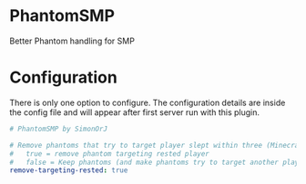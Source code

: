 # PhantomSMP
Better Phantom handling for SMP

# Configuration
There is only one option to configure.  The configuration details are inside
the config file and will appear after first server run with this plugin.

```yml
# PhantomSMP by SimonOrJ

# Remove phantoms that try to target player slept within three (Minecraft) days?
#   true = remove phantom targeting rested player
#   false = Keep phantoms (and make phantoms try to target another player)
remove-targeting-rested: true

```
